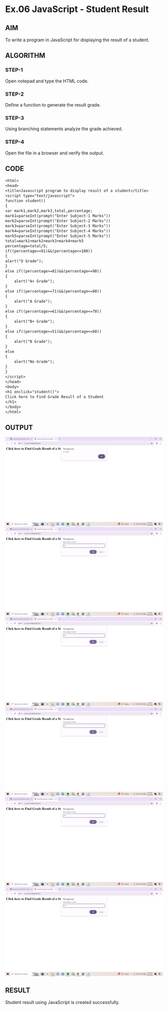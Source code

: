 # Ex.06 JavaScript - Student Result
## AIM
  To write a program in JavaScript for displaying the result of a student.

## ALGORITHM
### STEP-1
  Open notepad and type the HTML code.

### STEP-2
  Define a function to generate the result grade.

### STEP-3
  Using branching statements analyze the grade achieved.

### STEP-4
  Open the file in a browser and verify the output.
  
## CODE
```
<html>
<head>
<title>Javascript program to display result of a student</title>
<script type="text/javascript">
function student()
{
var mark1,mark2,mark3,total,percentage;
mark1=parseInt(prompt("Enter Subject-1 Marks"))
mark2=parseInt(prompt("Enter Subject-2 Marks"))
mark3=parseInt(prompt("Enter Subject-3 Marks"))
mark4=parseInt(prompt("Enter Subject-4 Marks"))
mark5=parseInt(prompt("Enter Subject-5 Marks"))
total=mark1+mark2+mark3+mark4+mark5
percentage=total/5;
if((percentage>=91)&&(percentage<=100))
{
alert("O Grade");
}
else if((percentage>=81)&&(percentage<=90))
{
    alert("A+ Grade");
}
else if((percentage>=71)&&(percentage<=80))
{
    alert("A Grade");
}
else if((percentage>=61)&&(percentage<=70))
{
    alert("B+ Grade");
}
else if((percentage>=51)&&(percentage<=60))
{
    alert("B Grade");
}
else
{
    alert("No Grade");
}
}
</script>
</head>
<body>
<h1 onclick="student()">
Click here to Find Grade Result of a Student
</h1>
</body>
</html>
```
## OUTPUT
![alt text](<Screenshot (821).png>)
![alt text](<Screenshot (826).png>)
![alt text](<Screenshot (825).png>) 
![alt text](<Screenshot (824).png>) 
![alt text](<Screenshot (823).png>) 
![alt text](<Screenshot (822).png>)

## RESULT
  Student result using JavaScript is created successfully.
